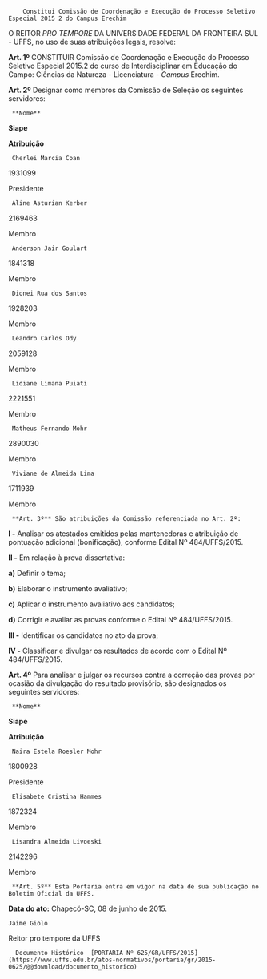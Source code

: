         Constitui Comissão de Coordenação e Execução do Processo Seletivo Especial 2015 2 do Campus Erechim  

O REITOR *PRO TEMPORE* DA UNIVERSIDADE FEDERAL DA FRONTEIRA SUL - UFFS, no uso de suas atribuições legais, resolve:

 **Art. 1º** CONSTITUIR Comissão de Coordenação e Execução do Processo Seletivo Especial 2015.2 do curso de Interdisciplinar em Educação do Campo: Ciências da Natureza - Licenciatura - *Campus* Erechim.

 **Art. 2º** Designar como membros da Comissão de Seleção os seguintes servidores:

     **Nome**

   **Siape**

   **Atribuição**

     Cherlei Marcia Coan

   1931099

   Presidente 

     Aline Asturian Kerber

   2169463 

   Membro

     Anderson Jair Goulart

   1841318 

   Membro

     Dionei Rua dos Santos

   1928203 

   Membro

     Leandro Carlos Ody

   2059128 

   Membro

     Lidiane Limana Puiati

   2221551 

   Membro

     Matheus Fernando Mohr

   2890030 

   Membro

     Viviane de Almeida Lima

   1711939 

   Membro

     **Art. 3º** São atribuições da Comissão referenciada no Art. 2º:

 **I -** Analisar os atestados emitidos pelas mantenedoras e atribuição de pontuação adicional (bonificação), conforme Edital Nº 484/UFFS/2015.

 **II -** Em relação à prova dissertativa:

 **a)** Definir o tema;

 **b)** Elaborar o instrumento avaliativo;

 **c)** Aplicar o instrumento avaliativo aos candidatos;

 **d)** Corrigir e avaliar as provas conforme o Edital Nº 484/UFFS/2015.

 **III -** Identificar os candidatos no ato da prova;

 **IV -** Classificar e divulgar os resultados de acordo com o Edital Nº 484/UFFS/2015.

 **Art. 4º** Para analisar e julgar os recursos contra a correção das provas por ocasião da divulgação do resultado provisório, são designados os seguintes servidores:

     **Nome**

   **Siape**

   **Atribuição**

     Naira Estela Roesler Mohr

   1800928

   Presidente

     Elisabete Cristina Hammes

   1872324 

   Membro

     Lisandra Almeida Livoeski

   2142296 

   Membro

     **Art. 5º** Esta Portaria entra em vigor na data de sua publicação no Boletim Oficial da UFFS.

  

   **Data do ato:** Chapecó-SC, 08 de junho de 2015.   
 

    Jaime Giolo   
 Reitor pro tempore da UFFS 

      Documento Histórico  [PORTARIA Nº 625/GR/UFFS/2015](https://www.uffs.edu.br/atos-normativos/portaria/gr/2015-0625/@@download/documento_historico)     
      